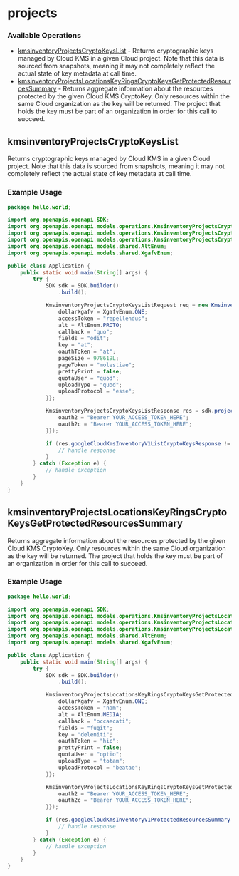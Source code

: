 # projects

### Available Operations

* [kmsinventoryProjectsCryptoKeysList](#kmsinventoryprojectscryptokeyslist) - Returns cryptographic keys managed by Cloud KMS in a given Cloud project. Note that this data is sourced from snapshots, meaning it may not completely reflect the actual state of key metadata at call time.
* [kmsinventoryProjectsLocationsKeyRingsCryptoKeysGetProtectedResourcesSummary](#kmsinventoryprojectslocationskeyringscryptokeysgetprotectedresourcessummary) - Returns aggregate information about the resources protected by the given Cloud KMS CryptoKey. Only resources within the same Cloud organization as the key will be returned. The project that holds the key must be part of an organization in order for this call to succeed.

## kmsinventoryProjectsCryptoKeysList

Returns cryptographic keys managed by Cloud KMS in a given Cloud project. Note that this data is sourced from snapshots, meaning it may not completely reflect the actual state of key metadata at call time.

### Example Usage

```java
package hello.world;

import org.openapis.openapi.SDK;
import org.openapis.openapi.models.operations.KmsinventoryProjectsCryptoKeysListRequest;
import org.openapis.openapi.models.operations.KmsinventoryProjectsCryptoKeysListResponse;
import org.openapis.openapi.models.operations.KmsinventoryProjectsCryptoKeysListSecurity;
import org.openapis.openapi.models.shared.AltEnum;
import org.openapis.openapi.models.shared.XgafvEnum;

public class Application {
    public static void main(String[] args) {
        try {
            SDK sdk = SDK.builder()
                .build();

            KmsinventoryProjectsCryptoKeysListRequest req = new KmsinventoryProjectsCryptoKeysListRequest("perferendis") {{
                dollarXgafv = XgafvEnum.ONE;
                accessToken = "repellendus";
                alt = AltEnum.PROTO;
                callback = "quo";
                fields = "odit";
                key = "at";
                oauthToken = "at";
                pageSize = 978619L;
                pageToken = "molestiae";
                prettyPrint = false;
                quotaUser = "quod";
                uploadType = "quod";
                uploadProtocol = "esse";
            }};            

            KmsinventoryProjectsCryptoKeysListResponse res = sdk.projects.kmsinventoryProjectsCryptoKeysList(req, new KmsinventoryProjectsCryptoKeysListSecurity("totam", "porro") {{
                oauth2 = "Bearer YOUR_ACCESS_TOKEN_HERE";
                oauth2c = "Bearer YOUR_ACCESS_TOKEN_HERE";
            }});

            if (res.googleCloudKmsInventoryV1ListCryptoKeysResponse != null) {
                // handle response
            }
        } catch (Exception e) {
            // handle exception
        }
    }
}
```

## kmsinventoryProjectsLocationsKeyRingsCryptoKeysGetProtectedResourcesSummary

Returns aggregate information about the resources protected by the given Cloud KMS CryptoKey. Only resources within the same Cloud organization as the key will be returned. The project that holds the key must be part of an organization in order for this call to succeed.

### Example Usage

```java
package hello.world;

import org.openapis.openapi.SDK;
import org.openapis.openapi.models.operations.KmsinventoryProjectsLocationsKeyRingsCryptoKeysGetProtectedResourcesSummaryRequest;
import org.openapis.openapi.models.operations.KmsinventoryProjectsLocationsKeyRingsCryptoKeysGetProtectedResourcesSummaryResponse;
import org.openapis.openapi.models.operations.KmsinventoryProjectsLocationsKeyRingsCryptoKeysGetProtectedResourcesSummarySecurity;
import org.openapis.openapi.models.shared.AltEnum;
import org.openapis.openapi.models.shared.XgafvEnum;

public class Application {
    public static void main(String[] args) {
        try {
            SDK sdk = SDK.builder()
                .build();

            KmsinventoryProjectsLocationsKeyRingsCryptoKeysGetProtectedResourcesSummaryRequest req = new KmsinventoryProjectsLocationsKeyRingsCryptoKeysGetProtectedResourcesSummaryRequest("dolorum") {{
                dollarXgafv = XgafvEnum.ONE;
                accessToken = "nam";
                alt = AltEnum.MEDIA;
                callback = "occaecati";
                fields = "fugit";
                key = "deleniti";
                oauthToken = "hic";
                prettyPrint = false;
                quotaUser = "optio";
                uploadType = "totam";
                uploadProtocol = "beatae";
            }};            

            KmsinventoryProjectsLocationsKeyRingsCryptoKeysGetProtectedResourcesSummaryResponse res = sdk.projects.kmsinventoryProjectsLocationsKeyRingsCryptoKeysGetProtectedResourcesSummary(req, new KmsinventoryProjectsLocationsKeyRingsCryptoKeysGetProtectedResourcesSummarySecurity("commodi", "molestiae") {{
                oauth2 = "Bearer YOUR_ACCESS_TOKEN_HERE";
                oauth2c = "Bearer YOUR_ACCESS_TOKEN_HERE";
            }});

            if (res.googleCloudKmsInventoryV1ProtectedResourcesSummary != null) {
                // handle response
            }
        } catch (Exception e) {
            // handle exception
        }
    }
}
```
